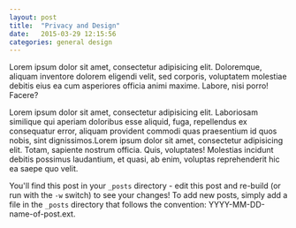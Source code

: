 ```yaml
---
layout: post
title:  "Privacy and Design"
date:   2015-03-29 12:15:56
categories: general design
---
```


Lorem ipsum dolor sit amet, consectetur adipisicing elit. Doloremque, aliquam inventore dolorem eligendi velit, sed corporis, voluptatem molestiae debitis eius ea cum asperiores officia animi maxime. Labore, nisi porro! Facere?

Lorem ipsum dolor sit amet, consectetur adipisicing elit. Laboriosam similique qui aperiam doloribus esse aliquid, fuga, repellendus ex consequatur error, aliquam provident commodi quas praesentium id quos nobis, sint dignissimos.Lorem ipsum dolor sit amet, consectetur adipisicing elit. Totam, sapiente nostrum officia. Quis, voluptates! Molestias incidunt debitis possimus laudantium, et quasi, ab enim, voluptas reprehenderit hic ea saepe quo velit.

You'll find this post in your `_posts` directory - edit this post and re-build (or run with the `-w` switch) to see your changes!
To add new posts, simply add a file in the `_posts` directory that follows the convention: YYYY-MM-DD-name-of-post.ext.